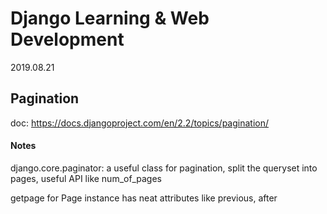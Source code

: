# Django Learning & Web Development

2019.08.21

## Pagination

doc: <https://docs.djangoproject.com/en/2.2/topics/pagination/>

#### Notes

django.core.paginator: a useful class for pagination, split the queryset into pages, useful API like num_of_pages

getpage for Page instance has neat attributes like previous, after